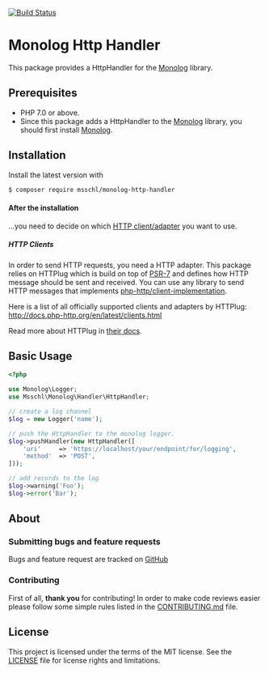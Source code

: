 [![Build Status](https://travis-ci.org/msschl/monolog-http-handler.svg?branch=master)](https://travis-ci.org/msschl/monolog-http-handler)

# Monolog Http Handler

This package provides a HttpHandler for the [Monolog](https://github.com/Seldaek/monolog) library.

Prerequisites
-------------

- PHP 7.0 or above.
- Since this package adds a HttpHandler to the [Monolog](https://github.com/Seldaek/monolog) library, you should first install [Monolog](https://github.com/Seldaek/monolog#installation).

Installation
------------

Install the latest version with

```bash
$ composer require msschl/monolog-http-handler
```

#### After the installation

...you need to decide on which [HTTP client/adapter](https://packagist.org/providers/php-http/client-implementation) you want to use.

##### HTTP Clients

In order to send HTTP requests, you need a HTTP adapter. This package relies on HTTPlug which is build on top of [PSR-7](https://www.php-fig.org/psr/psr-7/)
and defines how HTTP message should be sent and received. You can use any library to send HTTP messages that
implements [php-http/client-implementation](https://packagist.org/providers/php-http/client-implementation).

Here is a list of all officially supported clients and adapters by HTTPlug: http://docs.php-http.org/en/latest/clients.html

Read more about HTTPlug in [their docs](http://docs.php-http.org/en/latest/httplug/users.html).

Basic Usage
-----------

```php
<?php

use Monolog\Logger;
use Msschl\Monolog\Handler\HttpHandler;

// create a log channel
$log = new Logger('name');

// push the HttpHandler to the monolog logger.
$log->pushHandler(new HttpHandler([
    'uri'     => 'https://localhost/your/endpoint/for/logging',
    'method'  => 'POST',
]));

// add records to the log
$log->warning('Foo');
$log->error('Bar');
```

About
-----

### Submitting bugs and feature requests

Bugs and feature request are tracked on [GitHub](https://github.com/msschl/monolog-http-handler/issues)

### Contributing

First of all, **thank you** for contributing!
In order to make code reviews easier please follow some simple rules listed in the [CONTRIBUTING.md](CONTRIBUTING.md) file.

License
-------

This project is licensed under the terms of the MIT license.
See the [LICENSE](LICENSE.md) file for license rights and limitations.
